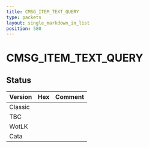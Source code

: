 ```yaml
---
title: CMSG_ITEM_TEXT_QUERY
type: packets
layout: single_markdown_in_list
position: 580
---
```


# CMSG_ITEM_TEXT_QUERY

## Status

Version | Hex | Comment
---------- | ---------- | ---------- 
Classic |  |  
TBC |  |  
WotLK |  |  
Cata |  |  
